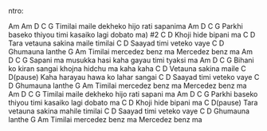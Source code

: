 ntro:

Am      Am       D      C       G
Timilai maile dekheko hijo rati sapanima
Am       D         C       G
Parkhi baseko thiyou timi kasaiko lagi
dobato ma) #2 
C           D
Khoji hide bipani ma
C            D
Tara vetauna sakina maile timilai
C             D
Saayad timi veteko vaye 
C        D
Ghumauna lanthe
G         Am
Timilai mercedez benz ma
Mercedez benz ma 
Am       D      C      G
Sapani ma musukka hasi kaha gayau
timi tyaksi ma
Am      D        C      G
Bihani ko kiran sangai khojna hidchu
ma kaha kaha 
C            D
Vetauna sakina maile
C             D(pause)
Kaha harayau hawa ko lahar sangai
C              D
Saayad timi veteko vaye 
C         D
Ghumauna lanthe
G          Am
Timilai mercedez benz ma
Mercedez benz ma 
Am           D        C        G
Timilai maile dekheko hijo rati sapani
ma
Am         D        C          G
Parkhi baseko thiyou timi kasaiko lagi
dobato ma 
C             D
Khoji hide bipani ma
C                 D(pause)
Tara vetauna sakina mahile timilai
C                D
Saayad timi veteko vaye 
C           D
Ghumauna lanthe
G                Am
Timilai mercedez benz ma Mercedez
benz ma
